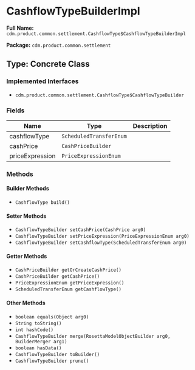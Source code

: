 # CashflowTypeBuilderImpl

**Full Name:** `cdm.product.common.settlement.CashflowType$CashflowTypeBuilderImpl`

**Package:** `cdm.product.common.settlement`

## Type: Concrete Class

### Implemented Interfaces

- `cdm.product.common.settlement.CashflowType$CashflowTypeBuilder`

### Fields

| Name | Type | Description |
|------|------|-------------|
| cashflowType | `ScheduledTransferEnum` |  |
| cashPrice | `CashPriceBuilder` |  |
| priceExpression | `PriceExpressionEnum` |  |

### Methods

#### Builder Methods

- `CashflowType build()`

#### Setter Methods

- `CashflowTypeBuilder setCashPrice(CashPrice arg0)`
- `CashflowTypeBuilder setPriceExpression(PriceExpressionEnum arg0)`
- `CashflowTypeBuilder setCashflowType(ScheduledTransferEnum arg0)`

#### Getter Methods

- `CashPriceBuilder getOrCreateCashPrice()`
- `CashPriceBuilder getCashPrice()`
- `PriceExpressionEnum getPriceExpression()`
- `ScheduledTransferEnum getCashflowType()`

#### Other Methods

- `boolean equals(Object arg0)`
- `String toString()`
- `int hashCode()`
- `CashflowTypeBuilder merge(RosettaModelObjectBuilder arg0, BuilderMerger arg1)`
- `boolean hasData()`
- `CashflowTypeBuilder toBuilder()`
- `CashflowTypeBuilder prune()`

